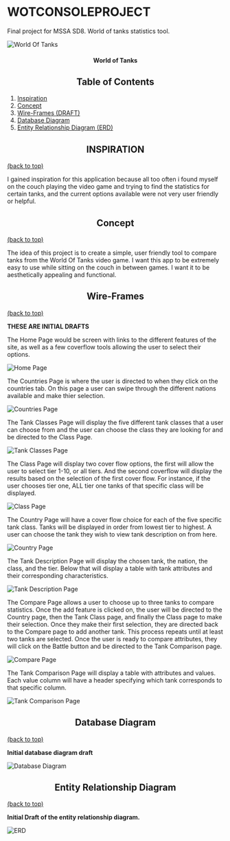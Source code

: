 # WOTCONSOLEPROJECT


Final project for MSSA SD8. World of tanks statistics tool.


![World Of Tanks](https://github.com/JacobJones6154/WOTCONSOLEPROJECT/blob/master/Wire%20frame%20diagram/26-264596_transparent-world-of-tanks-logo-png-png-download.png)



#### <div align="center">World of Tanks </div>


## <div align="center">Table of Contents</div>

1) [Inspiration](#inspiration)
2) [Concept](#concept)
3) [Wire-Frames (DRAFT)](#wire-frames)
4) [Database Diagram](#database-diagram)
4) [Entity Relationship Diagram (ERD)](#entity-relationship-diagram)



## <div align="center">INSPIRATION</div>
[(back to top)](#table-of-contents)

I gained inspiration for this application because all too often i found myself on the couch playing the video game and trying to find the statistics for certain tanks, and the current options available were not very user friendly or helpful. 

## <div align="center">Concept</div>
[(back to top)](#table-of-contents)

The idea of this project is to create a simple, user friendly tool to compare tanks from the World Of Tanks video game. I want this app to be extremely easy to use while sitting on the couch in between games. I want it to be aesthetically appealing and functional.

## <div align="center">Wire-Frames</div>
[(back to top)](#table-of-contents)

**THESE ARE INITIAL DRAFTS**

The Home Page would be screen with links to the different features of the site, as well as a few coverflow tools allowing the user to select their options.

![Home Page](https://github.com/JacobJones6154/WOTCONSOLEPROJECT/blob/master/Wire%20frame%20diagram/Home%20page.PNG)


The Countries Page is where the user is directed to when they click on the countries tab. On this page a user can swipe through the different nations available and make thier selection.

![Countries Page](https://github.com/JacobJones6154/WOTCONSOLEPROJECT/blob/master/Wire%20frame%20diagram/Countries.PNG)


The Tank Classes Page will display the five different tank classes that a user can choose from and the user can choose the class they are looking for and be directed to the Class Page.

![Tank Classes Page](https://github.com/JacobJones6154/WOTCONSOLEPROJECT/blob/master/Wire%20frame%20diagram/Tank%20Classes.PNG)


The Class Page will display two cover flow options, the first will allow the user to select tier 1-10, or all tiers. And the second coverflow will display the results based on the selection of the first cover flow. For instance, if the user chooses tier one, ALL tier one tanks of that specific class will be displayed.

![Class Page](https://github.com/JacobJones6154/WOTCONSOLEPROJECT/blob/master/Wire%20frame%20diagram/Class.PNG)


The Country Page will have a cover flow choice for each of the five specific tank class. Tanks will be displayed in order from lowest tier to highest. A user can choose the tank they wish to view tank description on from here.

![Country Page](https://github.com/JacobJones6154/WOTCONSOLEPROJECT/blob/master/Wire%20frame%20diagram/Country.PNG)


The Tank Description Page will display the chosen tank, the nation, the class, and the tier. Below that will display a table with tank attributes and their corresponding characteristics.

![Tank Description Page](https://github.com/JacobJones6154/WOTCONSOLEPROJECT/blob/master/Wire%20frame%20diagram/Tank%20description.PNG)


The Compare Page allows a user to choose up to three tanks to compare statistics. Once the add feature is clicked on, the user will be directed to the Country page, then the Tank Class page, and finally the Class page to make their selection. Once they make their first selection, they are directed back to the Compare page to add another tank. This process repeats until at least two tanks are selected. Once the user is ready to compare attributes, they will click on the Battle button and be directed to the Tank Comparison page. 

![Compare Page](https://github.com/JacobJones6154/WOTCONSOLEPROJECT/blob/master/Wire%20frame%20diagram/Compare.PNG)


The Tank Comparison Page will display a table with attributes and values. Each value column will have a header specifying which tank corresponds to that specific column.

![Tank Comparison Page](https://github.com/JacobJones6154/WOTCONSOLEPROJECT/blob/master/Wire%20frame%20diagram/Tank%20Compare.PNG)


## <div align="center">Database Diagram</div>
[(back to top)](#table-of-contents)


**Initial database diagram draft**

![Database Diagram](https://github.com/JacobJones6154/WOTCONSOLEPROJECT/blob/master/Wire%20frame%20diagram/Database%20Diagram.PNG)


## <div align="center">Entity Relationship Diagram</div>
[(back to top)](#table-of-contents)


**Initial Draft of the entity relationship diagram.**

![ERD](https://github.com/JacobJones6154/WOTCONSOLEPROJECT/blob/master/Wire%20frame%20diagram/ERD%20snip.PNG)

